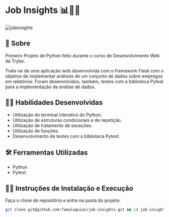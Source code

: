 # Job Insights 📊🧑‍🏭

![jobinsights](https://user-images.githubusercontent.com/98343640/207684145-78519070-9374-415b-ba77-89d97b13c0f1.png)


## :page_with_curl: Sobre
Primeiro Projeto de Python feito durante o curso de Desenvolvimento Web da Trybe.

Trata-se de uma aplicação web desenvolvida com o framework Flask com o objetivo de implementar análises de um conjunto de dados sobre empregos em relatórios. Foram desenvolvidos, também, testes com a biblioteca Pytest para a implementação da análise de dados.


## :man_technologist: Habilidades Desenvolvidas

- Utilização do terminal interativo do Python.
- Utilização de estruturas condicionais e de repetição.
- Utilização de tratamento de exceções.
- Utilização de funções.
- Desenvolvimento de testes com a biblioteca Pytest.


## :hammer_and_wrench: Ferramentas Utilizadas

- Python
- Pytest


## :female_detective: Instruções de Instalação e Execução

Faça o clone do repositório e entre na pasta do projeto:

```sh
git clone git@github.com:famalaquias/job-insights.git && cd job-insights
```

